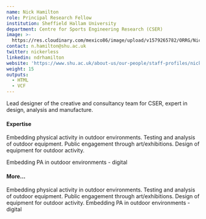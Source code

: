 ```yaml
---
name: Nick Hamilton
role: Principal Research Fellow
institution: Sheffield Hallam University
department: Centre for Sports Engineering Research (CSER)
image: >-
  https://res.cloudinary.com/mexico86/image/upload/v1579265782/ORRG/Nick_Hamilton_203017_hf2jmx.jpg
contact: n.hamilton@shu.ac.uk
twitter: nickerless
linkedin: ndrhamilton
website: 'https://www.shu.ac.uk/about-us/our-people/staff-profiles/nick-hamilton'
weight: 15
outputs:
  - HTML
  - VCF
---
```

Lead designer of the creative and consultancy team for CSER, expert in design, analysis and manufacture.

#### Expertise

Embedding physical activity in outdoor environments. Testing and analysis of outdoor equipment. Public engagement through art/exhibitions. Design of equipment for outdoor activity.

Embedding PA in outdoor environments - digital

#### More...

Embedding physical activity in outdoor environments. Testing and analysis of outdoor equipment. Public engagement through art/exhibitions. Design of equipment for outdoor activity. Embedding PA in outdoor environments - digital
